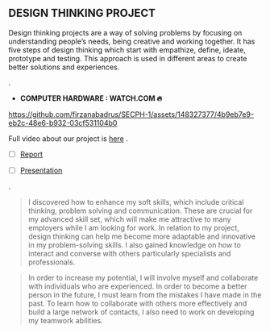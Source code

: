 ## DESIGN THINKING PROJECT
Design thinking projects are a way of solving problems by focusing on understanding people’s needs, being creative and working together. It has five steps of design thinking which start with empathize, define, ideate, prototype and testing. This approach is used in different areas to create better solutions and experiences. 

.


- **COMPUTER HARDWARE : WATCH.COM 🔥**
  

https://github.com/firzanabadrus/SECPH-1/assets/148327377/4b9eb7e9-eb2c-48e6-b932-03cf531104b0


Full video about our project is [here](https://youtu.be/14FR-S98dzE?si=VDcp-4SRphfMaOYg) .

  - [ ] [Report](https://github.com/firzanabadrus/SECPH-1/blob/main/SECP1513-Technology%26Information%20System/Report%20Design-Thinking%20Computer%20Hardware.pdf)
  
  - [ ] [Presentation](https://github.com/firzanabadrus/SECPH-1/blob/main/SECP1513-Technology%26Information%20System/Presentation%20Design-Thinking.pdf)


.

>  I discovered how to enhance my soft skills, which include critical thinking, problem solving and communication. These are crucial for my advanced skill set, which will make me attractive to many employers while I am looking for work. In relation to my project, design thinking can help me become more adaptable and innovative in my problem-solving skills. I also gained knowledge on how to interact and converse with others particularly specialists and professionals.

>  In order to increase my potential, I will involve myself and collaborate with individuals who are experienced. In order to become a better person in the future, I must learn from the mistakes I have made in the past. To learn how to collaborate with others more effectively and build a large network of contacts, I also need to work on developing my teamwork abilities. 

